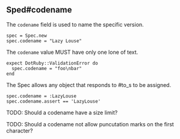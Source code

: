## Sped#codename

The `codename` field is used to name the specific version.

    spec = Spec.new
    spec.codename = "Lazy Louse"

The `codename` value MUST have only one lone of text.

    expect DotRuby::ValidationError do
      spec.codename = "foo\nbar"
    end

The Spec allows any object that responds to #to_s to be assigned.

    spec.codename = :LazyLouse
    spec.codename.assert == 'LazyLouse'

TODO: Should a codename have a size limit?

TODO: Should a codename not allow puncutation marks on the first character?

